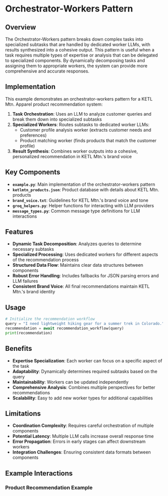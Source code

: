 # Orchestrator-Workers Pattern

## Overview

The Orchestrator-Workers pattern breaks down complex tasks into specialized subtasks that are handled by dedicated worker LLMs, with results synthesized into a cohesive output. This pattern is useful when a task requires multiple types of expertise or analysis that can be delegated to specialized components. By dynamically decomposing tasks and assigning them to appropriate workers, the system can provide more comprehensive and accurate responses.

## Implementation

This example demonstrates an orchestrator-workers pattern for a KETL Mtn. Apparel product recommendation system:

1. **Task Orchestration**: Uses an LLM to analyze customer queries and break them down into specialized subtasks
2. **Specialized Workers**: Routes subtasks to dedicated worker LLMs:
   - Customer profile analysis worker (extracts customer needs and preferences)
   - Product matching worker (finds products that match the customer profile)
3. **Result Synthesis**: Combines worker outputs into a cohesive, personalized recommendation in KETL Mtn.'s brand voice

## Key Components

- **`example.py`**: Main implementation of the orchestrator-workers pattern
- **`ketlmtn_products.json`**: Product database with details about KETL Mtn. products
- **`brand_voice.txt`**: Guidelines for KETL Mtn.'s brand voice and tone
- **`groq_helpers.py`**: Helper functions for interacting with LLM providers
- **`message_types.py`**: Common message type definitions for LLM interactions

## Features

- **Dynamic Task Decomposition**: Analyzes queries to determine necessary subtasks
- **Specialized Processing**: Uses dedicated workers for different aspects of the recommendation process
- **Structured Data Flow**: Maintains clear data structures between components
- **Robust Error Handling**: Includes fallbacks for JSON parsing errors and LLM failures
- **Consistent Brand Voice**: All final recommendations maintain KETL Mtn.'s brand identity

## Usage

```python
# Initialize the recommendation workflow
query = "I need lightweight hiking gear for a summer trek in Colorado."
recommendation = await recommendation_workflow(query)
print(recommendation)
```

## Benefits

- **Expertise Specialization**: Each worker can focus on a specific aspect of the task
- **Adaptability**: Dynamically determines required subtasks based on the query
- **Maintainability**: Workers can be updated independently
- **Comprehensive Analysis**: Combines multiple perspectives for better recommendations
- **Scalability**: Easy to add new worker types for additional capabilities

## Limitations

- **Coordination Complexity**: Requires careful orchestration of multiple components
- **Potential Latency**: Multiple LLM calls increase overall response time
- **Error Propagation**: Errors in early stages can affect downstream workers
- **Integration Challenges**: Ensuring consistent data formats between components

## Example Interactions

### Product Recommendation Example
